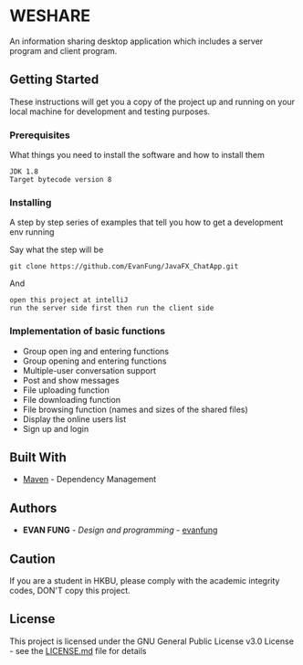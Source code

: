 # WESHARE

An information sharing desktop application which includes a server program and client program.

## Getting Started

These instructions will get you a copy of the project up and running on your local machine for development and testing purposes. 
### Prerequisites

What things you need to install the software and how to install them

```
JDK 1.8
Target bytecode version 8
```

### Installing

A step by step series of examples that tell you how to get a development env running

Say what the step will be

```
git clone https://github.com/EvanFung/JavaFX_ChatApp.git
```

And 

```
open this project at intelliJ
run the server side first then run the client side 
```
### Implementation of basic functions
* Group open ing and entering functions
* Group opening and entering functions
* Multiple-user conversation support
* Post and show messages
* File uploading function
* File downloading function
* File browsing function (names and sizes of the shared files)
* Display the online users list
* Sign up and login

## Built With

* [Maven](https://maven.apache.org/) - Dependency Management


## Authors

* **EVAN FUNG** - *Design and programming* - [evanfung](https://github.com/evanfung)

## Caution
If you are a student in HKBU, please comply with the academic integrity codes, DON'T copy this project.
## License

This project is licensed under the GNU General Public License v3.0 License - see the [LICENSE.md](LICENSE.md) file for details
